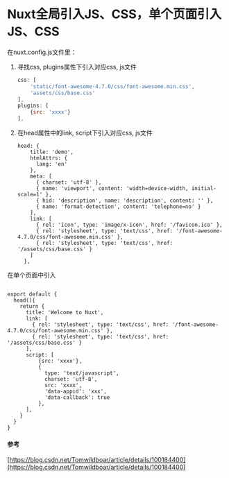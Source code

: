 # Nuxt全局引入JS、CSS，单个页面引入JS、CSS

在nuxt.config.js文件里：

1. 寻找css, plugins属性下引入对应css, js文件

   ```js
   css: [
       'static/font-awesome-4.7.0/css/font-awesome.min.css',
       'assets/css/base.css'
   ],
   plugins: [
       {src: 'xxxx'}
   ],
   ```

   

2. 在head属性中的link, script下引入对应css, js文件 

   ```
   head: {
       title: 'demo',
       htmlAttrs: {
         lang: 'en'
       },
       meta: [
         { charset: 'utf-8' },
         { name: 'viewport', content: 'width=device-width, initial-scale=1' },
         { hid: 'description', name: 'description', content: '' },
         { name: 'format-detection', content: 'telephone=no' }
       ],
       link: [
         { rel: 'icon', type: 'image/x-icon', href: '/favicon.ico' },
         { rel: 'stylesheet', type: 'text/css', href: '/font-awesome-4.7.0/css/font-awesome.min.css' },
         { rel: 'stylesheet', type: 'text/css', href: '/assets/css/base.css' }
       ]
     },
   ```

   

   

在单个页面中引入

```

export default {
  head(){
    return {
      title: 'Welcome to Nuxt',
      link: [
        { rel: 'stylesheet', type: 'text/css', href: '/font-awesome-4.7.0/css/font-awesome.min.css' },
        { rel: 'stylesheet', type: 'text/css', href: '/assets/css/base.css' }
      ],
      script: [
          {src: 'xxxx'},
          {
            type: 'text/javascript',
            charset: 'utf-8',
            src: 'xxxx',
            'data-appid': 'xxx',
            'data-callback': true
          },
      ],
    }
  }
}
```





#### 参考

[https://blog.csdn.net/Tomwildboar/article/details/100184400](https://blog.csdn.net/Tomwildboar/article/details/100184400)